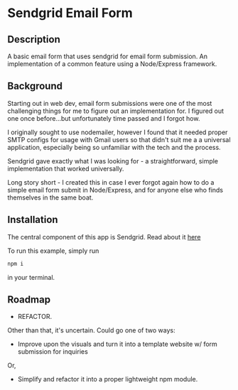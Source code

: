 # Sendgrid Email Form
## Description
A basic email form that uses sendgrid for email form submission. An implementation of a common feature using a Node/Express framework.

## Background
Starting out in web dev, email form submissions were one of the most challenging things for me to figure out an implementation for. I figured out one once before...but unfortunately time passed and I forgot how.

I originally sought to use nodemailer, however I found that it needed proper SMTP configs for usage with Gmail users so that didn't suit me a a universal application, especially being so unfamiliar with the tech and the process.

Sendgrid gave exactly what I was looking for - a straightforward, simple implementation that worked universally.

Long story short - I created this in case I ever forgot again how to do a simple email form submit in Node/Express, and for anyone else who finds themselves in the same boat.

## Installation
The central component of this app is Sendgrid. Read about it [here](https://sendgrid.com/)

To run this example, simply run

```bash
npm i
```

in your terminal.

## Roadmap

* REFACTOR.

Other than that, it's uncertain. Could go one of two ways:

* Improve upon the visuals and turn it into a template website w/ form submission for inquiries

Or,

* Simplify and refactor it into a proper lightweight npm module.


